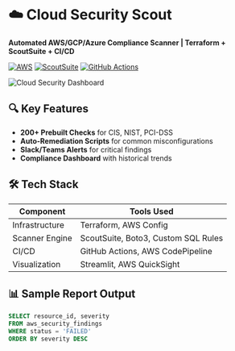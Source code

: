 # ☁️ Cloud Security Scout  
**Automated AWS/GCP/Azure Compliance Scanner | Terraform + ScoutSuite + CI/CD**

[![AWS](https://img.shields.io/badge/AWS-Config-FF9900?logo=amazon-aws)](https://aws.amazon.com/config/)
[![ScoutSuite](https://img.shields.io/badge/ScoutSuite-5.0+-blue)](https://github.com/nccgroup/ScoutSuite)
[![GitHub Actions](https://img.shields.io/badge/GitHub_Actions-Daily_Scans-2088FF?logo=github-actions)](https://github.com/features/actions)

![Cloud Security Dashboard](docs/dashboard.png)

## 🔍 Key Features
- **200+ Prebuilt Checks** for CIS, NIST, PCI-DSS
- **Auto-Remediation Scripts** for common misconfigurations
- **Slack/Teams Alerts** for critical findings
- **Compliance Dashboard** with historical trends

## 🛠️ Tech Stack
| Component       | Tools Used                          |
|-----------------|-------------------------------------|
| Infrastructure  | Terraform, AWS Config               |
| Scanner Engine  | ScoutSuite, Boto3, Custom SQL Rules|
| CI/CD           | GitHub Actions, AWS CodePipeline    |
| Visualization   | Streamlit, AWS QuickSight           |

## 📊 Sample Report Output
```sql
SELECT resource_id, severity 
FROM aws_security_findings 
WHERE status = 'FAILED' 
ORDER BY severity DESC
